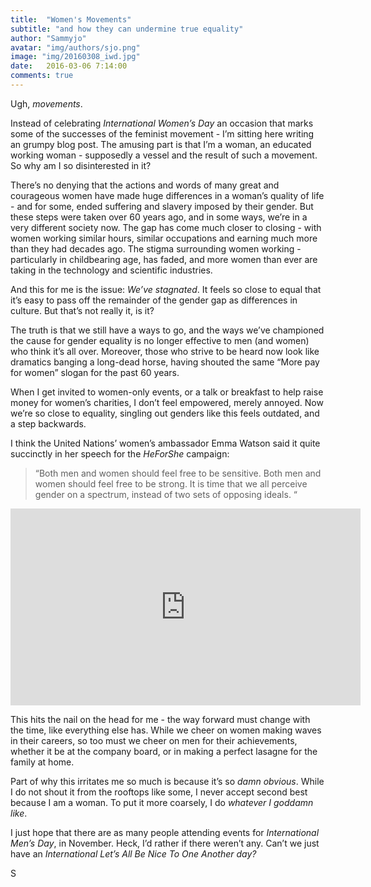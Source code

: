 ```yaml
---
title:  "Women's Movements"
subtitle: "and how they can undermine true equality"
author: "Sammyjo"
avatar: "img/authors/sjo.png"
image: "img/20160308_iwd.jpg"
date:   2016-03-06 7:14:00
comments: true
---
```


Ugh, _movements_.

Instead of celebrating _International Women’s Day_ an occasion that marks some of the successes of the feminist movement - I’m sitting here writing an grumpy blog post. The amusing part is that I’m a woman, an educated working woman - supposedly a vessel and the result of such a movement. So why am I so disinterested in it?

There’s no denying that the actions and words of many great and courageous women have made huge differences in a woman’s quality of life - and for some, ended suffering and slavery imposed by their gender. 
But these steps were taken over 60 years ago, and in some ways, we’re in a very different society now.
The gap has come much closer to closing - with women working similar hours, similar occupations and earning much more than they had decades ago. The stigma surrounding women working - particularly in childbearing age, has faded, and more women than ever are taking in the technology and scientific industries.

And this for me is the issue: _We’ve stagnated_. It feels so close to equal that it’s easy to pass off the remainder of the gender gap as differences in culture. But that’s not really it, is it?

The truth is that we still have a ways to go, and the ways we’ve championed the cause for gender equality is no longer effective to men (and women) who think it’s all over. Moreover, those who strive to be heard now look like dramatics banging a long-dead horse, having shouted the same “More pay for women” slogan for the past 60 years.

When I get invited to women-only events, or a talk or breakfast to help raise money for women’s charities, I don’t feel empowered, merely annoyed. Now we’re so close to equality, singling out genders like this feels outdated, and a step backwards.

I think the United Nations’ women’s ambassador Emma Watson said it quite succinctly in her speech for the _HeForShe_ campaign:

>“Both men and women should feel free to be sensitive. Both men and women should feel free to be strong. It is time that we all perceive gender on a spectrum, instead of two sets of opposing ideals. “

<iframe width="560" height="315" src="https://www.youtube.com/embed/gkjW9PZBRfk" frameborder="0" allowfullscreen></iframe>


This hits the nail on the head for me - the way forward must change with the time, like everything else has. While we cheer on women making waves in their careers, so too must we cheer on men for their achievements, whether it be at the company board, or in making a perfect lasagne for the family at home.

Part of why this irritates me so much is because it’s so _damn obvious_. While I do not shout it from the rooftops like some, I never accept second best because I am a woman. To put it more coarsely, I do _whatever I goddamn like_.

I just hope that there are as many people attending events for _International Men’s Day_, in November. Heck, I’d rather if there weren’t any. Can’t we just have an _International Let’s All Be Nice To One Another day?_

S
